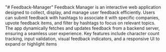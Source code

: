 "# Feedback-Manager" 
Feedback Manager is an interactive web application designed to collect, display, and manage user feedback efficiently. Users can submit feedback with hashtags to associate it with specific companies, upvote feedback items, and filter by hashtags to focus on relevant topics. The app dynamically fetches and updates feedback from a backend server, ensuring a seamless user experience. Key features include character count tracking, input validation, visual feedback indicators, and a responsive UI to expand or highlight items

